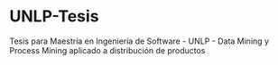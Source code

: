 # UNLP-Tesis
Tesis para Maestría en Ingeniería de Software - UNLP - Data Mining y Process Mining aplicado a distribución de productos
